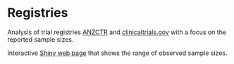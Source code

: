 # Registries
Analysis of trial registries [ANZCTR](https://www.anzctr.org.au/) and [clinicaltrials.gov](https://clinicaltrials.gov/) with a focus on the reported sample sizes.

Interactive [Shiny web page](https://aushsi.shinyapps.io/sample_size_registries/) that shows the range of observed sample sizes.
